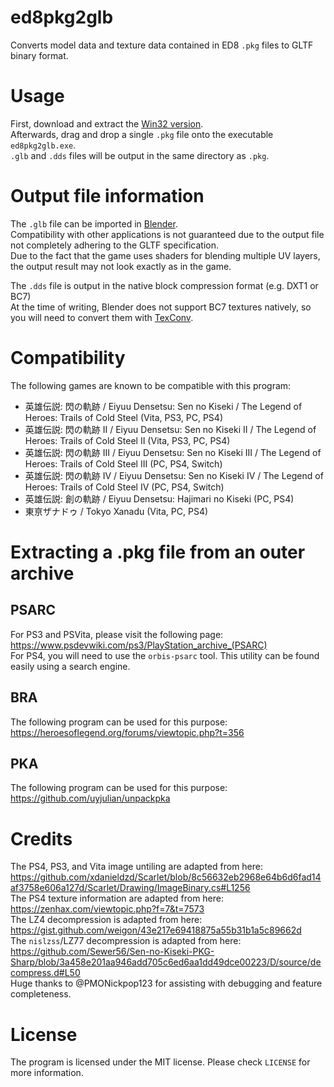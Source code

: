 # ed8pkg2glb

Converts model data and texture data contained in ED8 `.pkg` files to GLTF binary format.

# Usage

First, download and extract the [Win32 version](https://github.com/uyjulian/ed8pkg2glb/releases/latest/download/ed8pkg2glb-win32.zip).  
Afterwards, drag and drop a single `.pkg` file onto the executable `ed8pkg2glb.exe`.  
`.glb` and `.dds` files will be output in the same directory as `.pkg`.  

# Output file information

The `.glb` file can be imported in [Blender](https://www.blender.org/).  
Compatibility with other applications is not guaranteed due to the output file not completely adhering to the GLTF specification.  
Due to the fact that the game uses shaders for blending multiple UV layers, the output result may not look exactly as in the game.  

The `.dds` file is output in the native block compression format (e.g. DXT1 or BC7)  
At the time of writing, Blender does not support BC7 textures natively, so you will need to convert them with [TexConv](https://github.com/microsoft/DirectXTex/wiki/Texconv).  

# Compatibility

The following games are known to be compatible with this program:  
* 英雄伝説: 閃の軌跡 / Eiyuu Densetsu: Sen no Kiseki / The Legend of Heroes: Trails of Cold Steel (Vita, PS3, PC, PS4)
* 英雄伝説: 閃の軌跡 II / Eiyuu Densetsu: Sen no Kiseki II / The Legend of Heroes: Trails of Cold Steel II (Vita, PS3, PC, PS4)
* 英雄伝説: 閃の軌跡 III / Eiyuu Densetsu: Sen no Kiseki III / The Legend of Heroes: Trails of Cold Steel III (PC, PS4, Switch)
* 英雄伝説: 閃の軌跡 IV / Eiyuu Densetsu: Sen no Kiseki IV / The Legend of Heroes: Trails of Cold Steel IV (PC, PS4, Switch)
* 英雄伝説: 創の軌跡 / Eiyuu Densetsu: Hajimari no Kiseki (PC, PS4)
* 東亰ザナドゥ / Tokyo Xanadu (Vita, PC, PS4)

# Extracting a .pkg file from an outer archive

## PSARC
For PS3 and PSVita, please visit the following page: https://www.psdevwiki.com/ps3/PlayStation_archive_(PSARC)  
For PS4, you will need to use the `orbis-psarc` tool. This utility can be found easily using a search engine.  

## BRA
The following program can be used for this purpose: https://heroesoflegend.org/forums/viewtopic.php?t=356  

## PKA
The following program can be used for this purpose: https://github.com/uyjulian/unpackpka  

# Credits

The PS4, PS3, and Vita image untiling are adapted from here: https://github.com/xdanieldzd/Scarlet/blob/8c56632eb2968e64b6d6fad14af3758e606a127d/Scarlet/Drawing/ImageBinary.cs#L1256  
The PS4 texture information are adapted from here: https://zenhax.com/viewtopic.php?f=7&t=7573  
The LZ4 decompression is adapted from here: https://gist.github.com/weigon/43e217e69418875a55b31b1a5c89662d  
The `nislzss`/LZ77 decompression is adapted from here: https://github.com/Sewer56/Sen-no-Kiseki-PKG-Sharp/blob/3a458e201aa946add705c6ed6aa1dd49dce00223/D/source/decompress.d#L50  
Huge thanks to @PMONickpop123 for assisting with debugging and feature completeness.

# License

The program is licensed under the MIT license. Please check `LICENSE` for more information.
